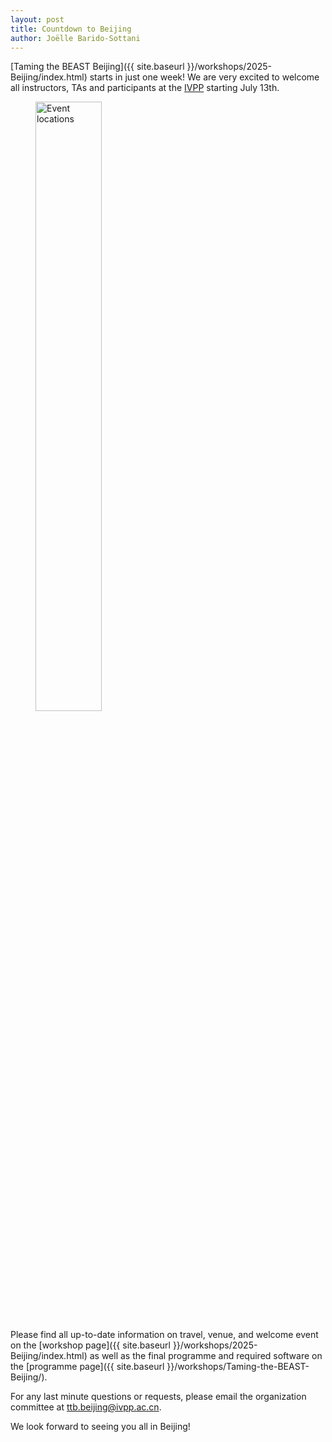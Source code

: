 ```yaml
---
layout: post
title: Countdown to Beijing
author: Joëlle Barido-Sottani
---
```


[Taming the BEAST Beijing]({{ site.baseurl }}/workshops/2025-Beijing/index.html) starts in just one week! We are very excited to welcome all instructors, TAs and participants at the [IVPP](http://www.ivpp.ac.cn/) starting July 13th.

<figure>
   <a id="fig:venue"></a>
	<img src="{{ site.baseurl }}/images/workshops/Taming-the-BEAST-Beijing-Venue3.jpg" width="50%;" alt="Event locations">
</figure>

Please find all up-to-date information on travel, venue, and welcome event on the [workshop page]({{ site.baseurl }}/workshops/2025-Beijing/index.html) as well as the final programme and required software on the [programme page]({{ site.baseurl }}/workshops/Taming-the-BEAST-Beijing/).

For any last minute questions or requests, please email the organization committee at [ttb.beijing@ivpp.ac.cn](mailto:ttb.beijing@ivpp.ac.cn). 

We look forward to seeing you all in Beijing!